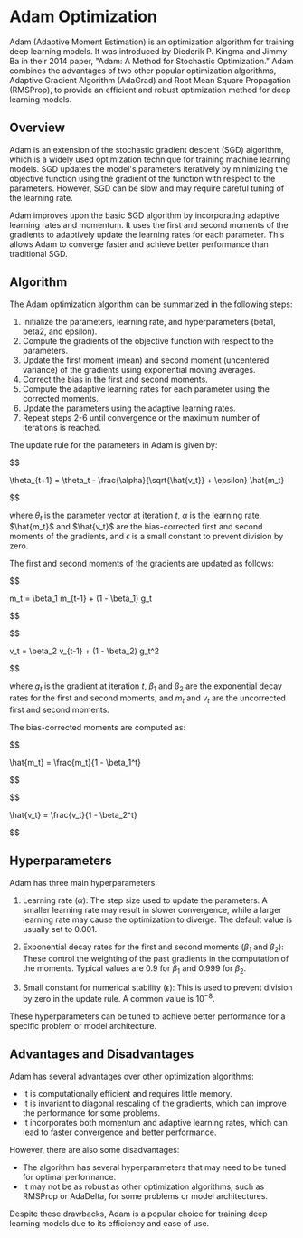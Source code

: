 # Adam Optimization

Adam (Adaptive Moment Estimation) is an optimization algorithm for training deep learning models. It was introduced by Diederik P. Kingma and Jimmy Ba in their 2014 paper, "Adam: A Method for Stochastic Optimization." Adam combines the advantages of two other popular optimization algorithms, Adaptive Gradient Algorithm (AdaGrad) and Root Mean Square Propagation (RMSProp), to provide an efficient and robust optimization method for deep learning models.

## Overview

Adam is an extension of the stochastic gradient descent (SGD) algorithm, which is a widely used optimization technique for training machine learning models. SGD updates the model's parameters iteratively by minimizing the objective function using the gradient of the function with respect to the parameters. However, SGD can be slow and may require careful tuning of the learning rate.

Adam improves upon the basic SGD algorithm by incorporating adaptive learning rates and momentum. It uses the first and second moments of the gradients to adaptively update the learning rates for each parameter. This allows Adam to converge faster and achieve better performance than traditional SGD.

## Algorithm

The Adam optimization algorithm can be summarized in the following steps:

1. Initialize the parameters, learning rate, and hyperparameters (beta1, beta2, and epsilon).
2. Compute the gradients of the objective function with respect to the parameters.
3. Update the first moment (mean) and second moment (uncentered variance) of the gradients using exponential moving averages.
4. Correct the bias in the first and second moments.
5. Compute the adaptive learning rates for each parameter using the corrected moments.
6. Update the parameters using the adaptive learning rates.
7. Repeat steps 2-6 until convergence or the maximum number of iterations is reached.

The update rule for the parameters in Adam is given by:


$$

\theta_{t+1} = \theta_t - \frac{\alpha}{\sqrt{\hat{v_t}} + \epsilon} \hat{m_t}

$$


where $\theta_t$ is the parameter vector at iteration $t$, $\alpha$ is the learning rate, $\hat{m_t}$ and $\hat{v_t}$ are the bias-corrected first and second moments of the gradients, and $\epsilon$ is a small constant to prevent division by zero.

The first and second moments of the gradients are updated as follows:


$$

m_t = \beta_1 m_{t-1} + (1 - \beta_1) g_t

$$



$$

v_t = \beta_2 v_{t-1} + (1 - \beta_2) g_t^2

$$


where $g_t$ is the gradient at iteration $t$, $\beta_1$ and $\beta_2$ are the exponential decay rates for the first and second moments, and $m_t$ and $v_t$ are the uncorrected first and second moments.

The bias-corrected moments are computed as:


$$

\hat{m_t} = \frac{m_t}{1 - \beta_1^t}

$$



$$

\hat{v_t} = \frac{v_t}{1 - \beta_2^t}

$$


## Hyperparameters

Adam has three main hyperparameters:

1. Learning rate ($\alpha$): The step size used to update the parameters. A smaller learning rate may result in slower convergence, while a larger learning rate may cause the optimization to diverge. The default value is usually set to 0.001.

2. Exponential decay rates for the first and second moments ($\beta_1$ and $\beta_2$): These control the weighting of the past gradients in the computation of the moments. Typical values are 0.9 for $\beta_1$ and 0.999 for $\beta_2$.

3. Small constant for numerical stability ($\epsilon$): This is used to prevent division by zero in the update rule. A common value is $10^{-8}$.

These hyperparameters can be tuned to achieve better performance for a specific problem or model architecture.

## Advantages and Disadvantages

Adam has several advantages over other optimization algorithms:

- It is computationally efficient and requires little memory.
- It is invariant to diagonal rescaling of the gradients, which can improve the performance for some problems.
- It incorporates both momentum and adaptive learning rates, which can lead to faster convergence and better performance.

However, there are also some disadvantages:

- The algorithm has several hyperparameters that may need to be tuned for optimal performance.
- It may not be as robust as other optimization algorithms, such as RMSProp or AdaDelta, for some problems or model architectures.

Despite these drawbacks, Adam is a popular choice for training deep learning models due to its efficiency and ease of use.
